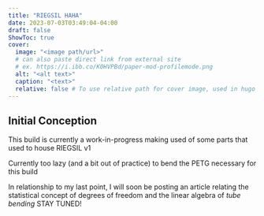 ```yaml
---
title: "RIEGSIL HAHA"
date: 2023-07-03T03:49:04-04:00
draft: false
ShowToc: true
cover:
  image: "<image path/url>"
  # can also paste direct link from external site
  # ex. https://i.ibb.co/K0HVPBd/paper-mod-profilemode.png
  alt: "<alt text>"
  caption: "<text>"
  relative: false # To use relative path for cover image, used in hugo Page-bundles
---
```


## Initial Conception

This build is currently a work-in-progress making used of some parts that used to house RIEGSIL v1

Currently too lazy (and a bit out of practice) to bend the PETG necessary for this build 

In relationship to my last point, I will soon be posting an article relating the statistical concept of degrees of freedom and the linear algebra of *tube bending* STAY TUNED!